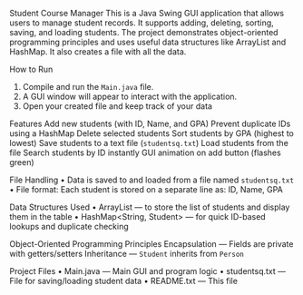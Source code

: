 Student Course Manager
This is a Java Swing GUI application that allows users to manage student records. It supports adding, deleting, sorting, saving, and loading students. The project demonstrates object-oriented programming principles and uses useful data structures like ArrayList and HashMap. It also creates a file with all the data.

 How to Run
1. Compile and run the `Main.java` file.
2. A GUI window will appear to interact with the application.
3. Open your created file and keep track of your data

Features
Add new students (with ID, Name, and GPA)
Prevent duplicate IDs using a HashMap
Delete selected students
Sort students by GPA (highest to lowest)
Save students to a text file (`studentsq.txt`)
Load students from the file
Search students by ID instantly
GUI animation on add button (flashes green)

 File Handling
• Data is saved to and loaded from a file named `studentsq.txt`
• File format: Each student is stored on a separate line as: ID, Name, GPA

Data Structures Used
• ArrayList<Student> — to store the list of students and display them in the table
• HashMap<String, Student> — for quick ID-based lookups and duplicate checking

Object-Oriented Programming Principles
Encapsulation — Fields are private with getters/setters
Inheritance — `Student` inherits from `Person`

Project Files
• Main.java — Main GUI and program logic
• studentsq.txt — File for saving/loading student data
• README.txt — This file

